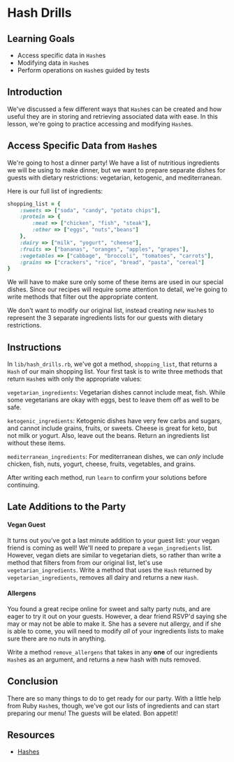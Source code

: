# Hash Drills

## Learning Goals

- Access specific data in `Hash`es
- Modifying data in `Hash`es
- Perform operations on `Hash`es guided by tests

## Introduction

We've discussed a few different ways that `Hash`es can be created and how useful
they are in storing and retrieving associated data with ease. In this lesson,
we're going to practice accessing and modifying `Hash`es.

## Access Specific Data from `Hash`es

We're going to host a dinner party! We have a list of nutritious ingredients we
will be using to make dinner, but we want to prepare separate dishes for guests
with dietary restrictions: vegetarian, ketogenic, and mediterranean.

Here is our full list of ingredients:

```ruby
shopping_list = {
    :sweets => ["soda", "candy", "potato chips"],
    :protein => {
        :meat => ["chicken", "fish", "steak"],
        :other => ["eggs", "nuts","beans"]
    },
    :dairy => ["milk", "yogurt", "cheese"],
    :fruits => ["bananas", "oranges", "apples", "grapes"],
    :vegetables => ["cabbage", "broccoli", "tomatoes", "carrots"],
    :grains => ["crackers", "rice", "bread", "pasta", "cereal"]
}
```

We will have to make sure only some of these items are used in our special
dishes. Since our recipes will require some attention to detail, we're going to
write methods that filter out the appropriate content.

We don't want to modify our original list, instead creating _new_ `Hash`es to
represent the 3 separate ingredients lists for our guests with dietary
restrictions.

## Instructions

In `lib/hash_drills.rb`, we've got a method, `shopping_list`, that returns a
`Hash` of our main shopping list. Your first task is to write three methods that
return `Hash`es with only the appropriate values:

`vegetarian_ingredients`: Vegetarian dishes cannot include meat, fish. While
some vegetarians are okay with eggs, best to leave them off as well to be safe.

`ketogenic_ingredients`: Ketogenic dishes have very few carbs and sugars, and
cannot include grains, fruits, or sweets. Cheese is great for keto, but not
milk or yogurt. Also, leave out the beans. Return an ingredients list without
these items.

`mediterranean_ingredients`: For mediterranean dishes, we can _only_ include
chicken, fish, nuts, yogurt, cheese, fruits, vegetables, and grains.

After writing each method, run `learn` to confirm your solutions before
continuing.

## Late Additions to the Party

#### Vegan Guest

It turns out you've got a last minute addition to your guest list: your vegan
friend is coming as well! We'll need to prepare a `vegan_ingredients` list.
However, vegan diets are similar to vegetarian diets, so rather than write a
method that filters from from our original list, let's use
`vegetarian_ingredients`. Write a method that uses the `Hash` returned by
`vegetarian_ingredients`, removes all dairy and returns a new `Hash`.

#### Allergens

You found a great recipe online for sweet and salty party nuts, and are
eager to try it out on your guests. However, a dear friend RSVP'd saying she may
or may not be able to make it. She has a severe nut allergy, and if she
is able to come, you will need to modify _all_ of your ingredients lists to make
sure there are no nuts in anything.

Write a method `remove_allergens` that takes in any **one** of our ingredients
`Hash`es as an argument, and returns a new hash with nuts removed.

## Conclusion

There are so many things to do to get ready for our party. With a little help
from Ruby `Hash`es, though, we've got our lists of ingredients and can start
preparing our menu! The guests will be elated. Bon appetit!

## Resources

- [Hashes]

[hashes]: https://ruby-doc.org/core-2.5.1/Hash.html
